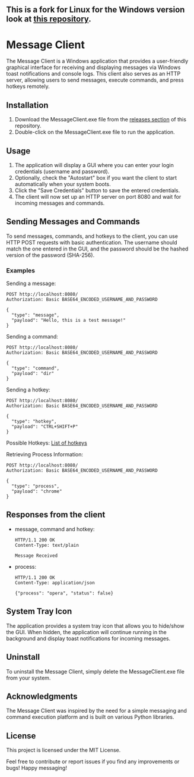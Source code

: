 ## This is a fork for Linux for the Windows version look at [this repository](https://github.com/felixcrafter54/message-client).


# Message Client

The Message Client is a Windows application that provides a user-friendly graphical interface for receiving and displaying messages via Windows toast notifications and console logs. This client also serves as an HTTP server, allowing users to send messages, execute commands, and press hotkeys remotely.

## Installation

1. Download the MessageClient.exe file from the [releases section](https://github.com/felixcrafter54/message-client/releases) of this repository.
2. Double-click on the MessageClient.exe file to run the application.

## Usage

1. The application will display a GUI where you can enter your login credentials (username and password).
2. Optionally, check the "Autostart" box if you want the client to start automatically when your system boots.
3. Click the "Save Credentials" button to save the entered credentials.
4. The client will now set up an HTTP server on port 8080 and wait for incoming messages and commands.

## Sending Messages and Commands

To send messages, commands, and hotkeys to the client, you can use HTTP POST requests with basic authentication. The username should match the one entered in the GUI, and the password should be the hashed version of the password (SHA-256).

### Examples

Sending a message:

```http
POST http://localhost:8080/
Authorization: Basic BASE64_ENCODED_USERNAME_AND_PASSWORD

{
  "type": "message",
  "payload": "Hello, this is a test message!"
}
```

Sending a command:

```http
POST http://localhost:8080/
Authorization: Basic BASE64_ENCODED_USERNAME_AND_PASSWORD

{
  "type": "command",
  "payload": "dir"
}
```

Sending a hotkey:

```http
POST http://localhost:8080/
Authorization: Basic BASE64_ENCODED_USERNAME_AND_PASSWORD

{
  "type": "hotkey",
  "payload": "CTRL+SHIFT+P"
}
```

Possible Hotkeys: [List of hotkeys](keylist.txt)

Retrieving Process Information:

```http
POST http://localhost:8080/
Authorization: Basic BASE64_ENCODED_USERNAME_AND_PASSWORD

{
  "type": "process",
  "payload": "chrome"
}
```

## Responses from the client

* message, command and hotkey:
    ```http
    HTTP/1.1 200 OK
    Content-Type: text/plain
    
    Message Received
    ```

* process:
    ```http
    HTTP/1.1 200 OK
    Content-Type: application/json
    
    {"process": "opera", "status": false}
    ```

## System Tray Icon

The application provides a system tray icon that allows you to hide/show the GUI. When hidden, the application will continue running in the background and display toast notifications for incoming messages.

## Uninstall
To uninstall the Message Client, simply delete the MessageClient.exe file from your system.

## Acknowledgments
The Message Client was inspired by the need for a simple messaging and command execution platform and is built on various Python libraries.

## License
This project is licensed under the MIT License.

Feel free to contribute or report issues if you find any improvements or bugs! Happy messaging!
